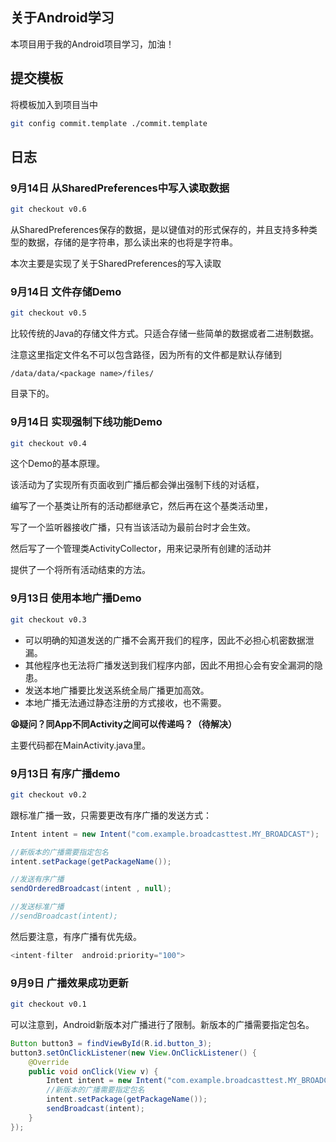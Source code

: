 ## 关于Android学习

本项目用于我的Android项目学习，加油！



## 提交模板

将模板加入到项目当中

```bash
git config commit.template ./commit.template
```



## 日志

### 9月14日 从SharedPreferences中写入读取数据

```bash
git checkout v0.6
```

从SharedPreferences保存的数据，是以键值对的形式保存的，并且支持多种类型的数据，存储的是字符串，那么读出来的也将是字符串。

本次主要是实现了关于SharedPreferences的写入读取



### 9月14日 文件存储Demo

```bash
git checkout v0.5
```

比较传统的Java的存储文件方式。只适合存储一些简单的数据或者二进制数据。

注意这里指定文件名不可以包含路径，因为所有的文件都是默认存储到

```
/data/data/<package name>/files/
```

目录下的。



### 9月14日 实现强制下线功能Demo

```bash
git checkout v0.4
```

这个Demo的基本原理。

该活动为了实现所有页面收到广播后都会弹出强制下线的对话框，

编写了一个基类让所有的活动都继承它，然后再在这个基类活动里，

写了一个监听器接收广播，只有当该活动为最前台时才会生效。

然后写了一个管理类ActivityCollector，用来记录所有创建的活动并

提供了一个将所有活动结束的方法。



### 9月13日 使用本地广播Demo

```bash
git checkout v0.3
```

- 可以明确的知道发送的广播不会离开我们的程序，因此不必担心机密数据泄漏。
- 其他程序也无法将广播发送到我们程序内部，因此不用担心会有安全漏洞的隐患。
- 发送本地广播要比发送系统全局广播更加高效。
- 本地广播无法通过静态注册的方式接收，也不需要。

**😫疑问？同App不同Activity之间可以传递吗？（待解决）**

主要代码都在MainActivity.java里。



### 9月13日 有序广播demo

```bash
git checkout v0.2
```

跟标准广播一致，只需要更改有序广播的发送方式：

```java
Intent intent = new Intent("com.example.broadcasttest.MY_BROADCAST");

//新版本的广播需要指定包名
intent.setPackage(getPackageName());

//发送有序广播
sendOrderedBroadcast(intent , null);

//发送标准广播
//sendBroadcast(intent);
```



然后要注意，有序广播有优先级。

```java
<intent-filter  android:priority="100">
```



### 9月9日 广播效果成功更新

```bash
git checkout v0.1
```

可以注意到，Android新版本对广播进行了限制。新版本的广播需要指定包名。

```java
Button button3 = findViewById(R.id.button_3);
button3.setOnClickListener(new View.OnClickListener() {
    @Override
    public void onClick(View v) {
        Intent intent = new Intent("com.example.broadcasttest.MY_BROADCAST");
        //新版本的广播需要指定包名
        intent.setPackage(getPackageName());
        sendBroadcast(intent);
    }
});
```



